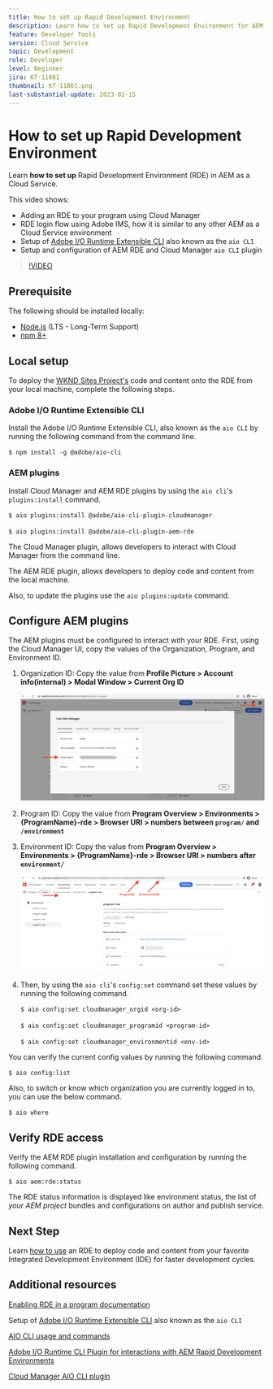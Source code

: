 ```yaml
---
title: How to set up Rapid Development Environment
description: Learn how to set up Rapid Development Environment for AEM as a Cloud Service.
feature: Developer Tools
version: Cloud Service
topic: Development
role: Developer
level: Beginner
jira: KT-11861
thumbnail: KT-11861.png
last-substantial-update: 2023-02-15
---
```


# How to set up Rapid Development Environment

Learn **how to set up** Rapid Development Environment (RDE) in AEM as a Cloud Service.

This video shows:

- Adding an RDE to your program using Cloud Manager
- RDE login flow using Adobe IMS, how it is similar to any other AEM as a Cloud Service environment
- Setup of [Adobe I/O Runtime Extensible CLI](https://developer.adobe.com/runtime/docs/guides/tools/cli_install/) also known as the `aio CLI` 
- Setup and configuration of AEM RDE and Cloud Manager `aio CLI` plugin

>[!VIDEO](https://video.tv.adobe.com/v/3415490/?quality=12&learn=on)

## Prerequisite 

The following should be installed locally:

- [Node.js](https://nodejs.org/en/) (LTS - Long-Term Support)
- [npm 8+](https://docs.npmjs.com/)

## Local setup

To deploy the [WKND Sites Project's](https://github.com/adobe/aem-guides-wknd#aem-wknd-sites-project) code and content onto the RDE from your local machine, complete the following steps.

### Adobe I/O Runtime Extensible CLI 

Install the Adobe I/O Runtime Extensible CLI, also known as the `aio CLI` by running the following command from the command line. 

```shell
$ npm install -g @adobe/aio-cli
```

### AEM plugins

Install Cloud Manager and AEM RDE plugins by using the `aio cli`'s `plugins:install` command.

```shell
$ aio plugins:install @adobe/aio-cli-plugin-cloudmanager

$ aio plugins:install @adobe/aio-cli-plugin-aem-rde
```

The Cloud Manager plugin, allows developers to interact with Cloud Manager from the command line.

The AEM RDE plugin, allows developers to deploy code and content from the local machine.

Also, to update the plugins use the `aio plugins:update` command.

## Configure AEM plugins

The AEM plugins must be configured to interact with your RDE. First, using the Cloud Manager UI, copy the values of the Organization, Program, and Environment ID.

1.  Organization ID: Copy the value from **Profile Picture > Account info(internal) > Modal Window > Current Org ID**

    ![Organization ID](./assets/Org-ID.png)

1.  Program ID: Copy the value from **Program Overview > Environments > {ProgramName}-rde > Browser URI > numbers between `program/` and `/environment`**

1.  Environment ID: Copy the value from **Program Overview > Environments > {ProgramName}-rde > Browser URI > numbers after `environment/`**

    ![Program and Environment ID](./assets/Program-Environment-Id.png)

1.  Then, by using the `aio cli`'s `config:set` command set these values by running the following command.

    ```shell
    $ aio config:set cloudmanager_orgid <org-id>

    $ aio config:set cloudmanager_programid <program-id>

    $ aio config:set cloudmanager_environmentid <env-id>
    ```

You can verify the current config values by running the following command.

```shell
$ aio config:list
```

Also, to switch or know which organization you are currently logged in to, you can use the below command.

```shell
$ aio where
```

## Verify RDE access

Verify the AEM RDE plugin installation and configuration by running the following command.

```shell
$ aio aem:rde:status
```

The RDE status information is displayed like environment status, the list of _your AEM project_ bundles and configurations on author and publish service.

## Next Step

Learn [how to use](./how-to-use.md) an RDE to deploy code and content from your favorite Integrated Development Environment (IDE) for faster development cycles.


## Additional resources

[Enabling RDE in a program documentation](https://experienceleague.adobe.com/docs/experience-manager-cloud-service/content/implementing/developing/rapid-development-environments.html#enabling-rde-in-a-program)

Setup of [Adobe I/O Runtime Extensible CLI](https://developer.adobe.com/runtime/docs/guides/tools/cli_install/) also known as the `aio CLI` 

[AIO CLI usage and commands](https://github.com/adobe/aio-cli#usage)

[Adobe I/O Runtime CLI Plugin for interactions with AEM Rapid Development Environments](https://github.com/adobe/aio-cli-plugin-aem-rde#aio-cli-plugin-aem-rde)

[Cloud Manager AIO CLI plugin](https://github.com/adobe/aio-cli-plugin-cloudmanager)
